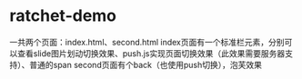 # ratchet-demo
 一共两个页面：index.html、second.html
 index页面有一个标准栏元素，分别可以查看slide图片划动切换效果、push.js实现页面切换效果（此效果需要服务器支持）、普通的span
 second页面有个back（也使用push切换），泡芙效果
